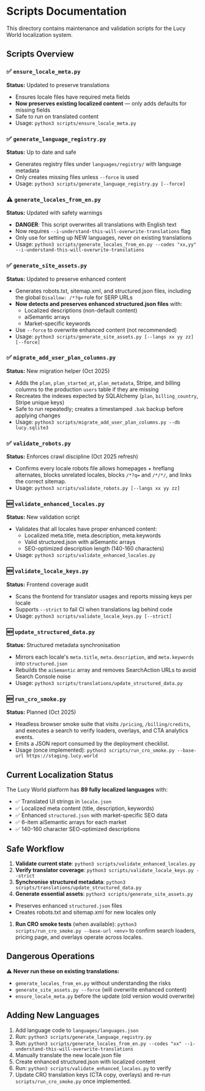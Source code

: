 # Scripts Documentation

This directory contains maintenance and validation scripts for the Lucy
World localization system.

## Scripts Overview

### ✅ `ensure_locale_meta.py`

**Status:** Updated to preserve translations

- Ensures locale files have required meta fields
- **Now preserves existing localized content** — only adds defaults for
  missing fields
- Safe to run on translated content
- Usage:
  `python3 scripts/ensure_locale_meta.py`

### ✅ `generate_language_registry.py`

**Status:** Up to date and safe

- Generates registry files under `languages/registry/` with language
  metadata
- Only creates missing files unless `--force` is used
- Usage:
  `python3 scripts/generate_language_registry.py [--force]`

### ⚠️ `generate_locales_from_en.py`

**Status:** Updated with safety warnings

- **DANGER**: This script overwrites all translations with English text
- Now requires `--i-understand-this-will-overwrite-translations` flag
- Only use for setting up NEW languages, never on existing translations
- Usage:
  `python3 scripts/generate_locales_from_en.py --codes "xx,yy" --i-understand-this-will-overwrite-translations`

### ✅ `generate_site_assets.py`

**Status:** Updated to preserve enhanced content

- Generates robots.txt, sitemap.xml, and structured.json files,
  including the global `Disallow: /*?q=` rule for SERP URLs
- **Now detects and preserves enhanced structured.json files** with:
  - Localized descriptions (non-default content)
  - aiSemantic arrays
  - Market-specific keywords
- Use `--force` to overwrite enhanced content (not recommended)
- Usage:
  `python3 scripts/generate_site_assets.py [--langs xx yy zz] [--force]`

### ✅ `migrate_add_user_plan_columns.py`

**Status:** New migration helper (Oct 2025)

- Adds the `plan`, `plan_started_at`, `plan_metadata`, Stripe, and
  billing columns to the production `users` table if they are missing
- Recreates the indexes expected by SQLAlchemy (`plan`,
  `billing_country`, Stripe unique keys)
- Safe to run repeatedly; creates a timestamped `.bak` backup before
  applying changes
- Usage:
  `python3 scripts/migrate_add_user_plan_columns.py --db lucy.sqlite3`

### ✅ `validate_robots.py`

**Status:** Enforces crawl discipline (Oct 2025 refresh)

- Confirms every locale robots file allows homepages + hreflang
  alternates, blocks unrelated locales, blocks `/*?q=` and `/*/*/`, and
  links the correct sitemap.
- Usage:
  `python3 scripts/validate_robots.py [--langs xx yy zz]`

### 🆕 `validate_enhanced_locales.py`

**Status:** New validation script

- Validates that all locales have proper enhanced content:
  - Localized meta.title, meta.description, meta.keywords
  - Valid structured.json with aiSemantic arrays
  - SEO-optimized description length (140-160 characters)
- Usage:
  `python3 scripts/validate_enhanced_locales.py`

### 🆕 `validate_locale_keys.py`

**Status:** Frontend coverage audit

- Scans the frontend for translator usages and reports missing keys per
  locale
- Supports `--strict` to fail CI when translations lag behind code
- Usage:
  `python3 scripts/validate_locale_keys.py [--strict]`

### 🆕 `update_structured_data.py`

**Status:** Structured metadata synchronisation

- Mirrors each locale's `meta.title`, `meta.description`, and `meta.keywords`
  into `structured.json`
- Rebuilds the `aiSemantic` array and removes SearchAction URLs to avoid
  Search Console noise
- Usage:
  `python3 scripts/translations/update_structured_data.py`

### 🆕 `run_cro_smoke.py`

**Status:** Planned (Oct 2025)

- Headless browser smoke suite that visits `/pricing`,
  `/billing/credits`, and executes a search to verify loaders,
  overlays, and CTA analytics events.
- Emits a JSON report consumed by the deployment checklist.
- Usage (once implemented):
  `python3 scripts/run_cro_smoke.py --base-url https://staging.lucy.world`

## Current Localization Status

The Lucy World platform has **89 fully localized languages** with:

- ✅ Translated UI strings in `locale.json`
- ✅ Localized meta content (title, description, keywords)
- ✅ Enhanced `structured.json` with market-specific SEO data
- ✅ 6-item aiSemantic arrays for each market
- ✅ 140-160 character SEO-optimized descriptions

## Safe Workflow

1. **Validate current state**:
  `python3 scripts/validate_enhanced_locales.py`
1. **Verify translator coverage**:
  `python3 scripts/validate_locale_keys.py --strict`
1. **Synchronise structured metadata**:
  `python3 scripts/translations/update_structured_data.py`
1. **Generate essential assets**:
  `python3 scripts/generate_site_assets.py`
  - Preserves enhanced `structured.json` files
  - Creates robots.txt and sitemap.xml for new locales only
1. **Run CRO smoke tests** (when available):
  `python3 scripts/run_cro_smoke.py --base-url <env>` to confirm search
  loaders, pricing page, and overlays operate across locales.

## Dangerous Operations

⚠️ **Never run these on existing translations:**

- `generate_locales_from_en.py` without understanding the risks
- `generate_site_assets.py --force` (will overwrite enhanced content)
- `ensure_locale_meta.py` before the update (old version would overwrite)

## Adding New Languages

1. Add language code to `languages/languages.json`
2. Run: `python3 scripts/generate_language_registry.py`
3. Run: `python3 scripts/generate_locales_from_en.py --codes "xx" --i-understand-this-will-overwrite-translations`
4. Manually translate the new locale.json file
5. Create enhanced structured.json with localized content
6. Run: `python3 scripts/validate_enhanced_locales.py` to verify
7. Update CRO translation keys (CTA copy, overlays) and re-run
  `scripts/run_cro_smoke.py` once implemented.
